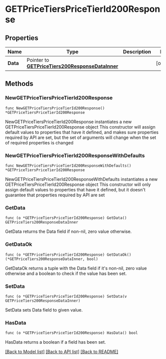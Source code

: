 # GETPriceTiersPriceTierId200Response

## Properties

Name | Type | Description | Notes
------------ | ------------- | ------------- | -------------
**Data** | Pointer to [**GETPriceTiers200ResponseDataInner**](GETPriceTiers200ResponseDataInner.md) |  | [optional] 

## Methods

### NewGETPriceTiersPriceTierId200Response

`func NewGETPriceTiersPriceTierId200Response() *GETPriceTiersPriceTierId200Response`

NewGETPriceTiersPriceTierId200Response instantiates a new GETPriceTiersPriceTierId200Response object
This constructor will assign default values to properties that have it defined,
and makes sure properties required by API are set, but the set of arguments
will change when the set of required properties is changed

### NewGETPriceTiersPriceTierId200ResponseWithDefaults

`func NewGETPriceTiersPriceTierId200ResponseWithDefaults() *GETPriceTiersPriceTierId200Response`

NewGETPriceTiersPriceTierId200ResponseWithDefaults instantiates a new GETPriceTiersPriceTierId200Response object
This constructor will only assign default values to properties that have it defined,
but it doesn't guarantee that properties required by API are set

### GetData

`func (o *GETPriceTiersPriceTierId200Response) GetData() GETPriceTiers200ResponseDataInner`

GetData returns the Data field if non-nil, zero value otherwise.

### GetDataOk

`func (o *GETPriceTiersPriceTierId200Response) GetDataOk() (*GETPriceTiers200ResponseDataInner, bool)`

GetDataOk returns a tuple with the Data field if it's non-nil, zero value otherwise
and a boolean to check if the value has been set.

### SetData

`func (o *GETPriceTiersPriceTierId200Response) SetData(v GETPriceTiers200ResponseDataInner)`

SetData sets Data field to given value.

### HasData

`func (o *GETPriceTiersPriceTierId200Response) HasData() bool`

HasData returns a boolean if a field has been set.


[[Back to Model list]](../README.md#documentation-for-models) [[Back to API list]](../README.md#documentation-for-api-endpoints) [[Back to README]](../README.md)


